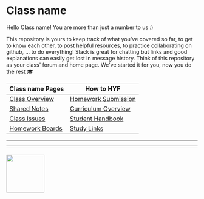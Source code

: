 # Class name

Hello Class name! You are more than just a number to us :)

This repository is yours to keep track of what you've covered so far, to get to know each other, to post helpful resources, to practice collaborating on github, ... to do everything!  Slack is great for chatting but links and good explanations can easily get lost in message history.  Think of this repository as your class' forum and home page.  We've started it for you, now you do the rest :mortar_board:

| Class name Pages | How to HYF  |
| --- | ---  |
| [Class Overview](https://hackyourfuture.be/class-name) |  [Homework Submission](https://github.com/hackyourfuturebelgium/homework-submission) |
|  [Shared Notes](./shared-notes) |  [Curriculum Overview](https://curriculum.hackyourfuture.be) |
| [Class Issues](https://github.com/hackyourfuturebelgium/class-name/issues) | [Student Handbook](https://github.com/HackYourFutureBelgium/student-handbook) |
| [Homework Boards](https://github.com/hackyourfuturebelgium/class-name/projects) | [Study Links](https://study.hackyourfuture.be) |


___
___
### <a href="https://hackyourfuture.be" target="_blank"><img src="https://pbs.twimg.com/profile_images/984474625009741824/Bs_qKx6-_400x400.jpg" width="100" height="100"></img></a>
